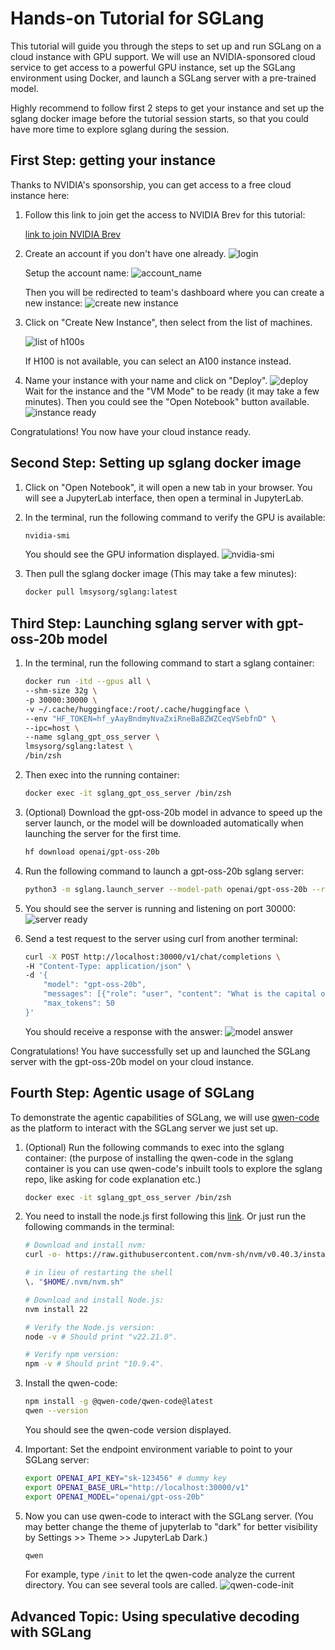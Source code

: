 # Hands-on Tutorial for SGLang

This tutorial will guide you through the steps to set up and run SGLang on a cloud instance with GPU support. We will use an NVIDIA-sponsored cloud service to get access to a powerful GPU instance, set up the SGLang environment using Docker, and launch a SGLang server with a pre-trained model.

Highly recommend to follow first 2 steps to get your instance and set up the sglang docker image before the tutorial session starts, so that you could have more time to explore sglang during the session.

## First Step: getting your instance

Thanks to NVIDIA's sponsorship, you can get access to a free cloud instance here:

1. Follow this link to join get the access to NVIDIA Brev for this tutorial:

    [link to join NVIDIA Brev](https://brev.nvidia.com/invite?token=eyJhbGciOiJIUzI1NiIsInR5cCI6IkpXVCJ9.eyJleHBpcmF0aW9uIjoxNzYxODYxODEyLCJvcmdJZCI6Im9yZy0zNDROYWZyQlVaUUpTQXJOclVlcUdQTWdDVVAiLCJ1c2VySWQiOiJ1c2VyLTM0MXY5ajZVa2VYUFpqemRoSXNPbDVVUXNNRSJ9.hJ5jA8apd1k6HbNcUmX-sfMKPybbc1_JAFgXLjGmKac&orgID=org-344NafrBUZQJSArNrUeqGPMgCUP)

2. Create an account if you don't have one already.
    ![login](login.png)

    Setup the account name:
    ![account_name](account_name.png)

    Then you will be redirected to team's dashboard where you can create a new instance:
    ![create new instance](create_new_instance.png)

3. Click on "Create New Instance", then select from the list of machines.

    ![list of h100s](h100s.png)

    If H100 is not available, you can select an A100 instance instead.

4. Name your instance with your name and click on "Deploy".
    ![deploy](deploy.png)
    Wait for the instance and the "VM Mode" to be ready (it may take a few minutes).
    Then you could see the "Open Notebook" button available.
    ![instance ready](instance_ready.png)

Congratulations! You now have your cloud instance ready.

## Second Step: Setting up sglang docker image

1. Click on "Open Notebook", it will open a new tab in your browser.
    You will see a JupyterLab interface, then open a terminal in JupyterLab.
    <!-- ![open terminal](open_terminal.png) -->

2. In the terminal, run the following command to verify the GPU is available:
    ```bash
    nvidia-smi
    ```
    You should see the GPU information displayed.
    ![nvidia-smi](nvidia-smi.png)

3. Then pull the sglang docker image (This may take a few minutes):
    ```bash
    docker pull lmsysorg/sglang:latest
    ```

## Third Step: Launching sglang server with gpt-oss-20b model
1. In the terminal, run the following command to start a sglang container:
    ```bash
    docker run -itd --gpus all \
    --shm-size 32g \
    -p 30000:30000 \
    -v ~/.cache/huggingface:/root/.cache/huggingface \
    --env "HF_TOKEN=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" \
    --ipc=host \
    --name sglang_gpt_oss_server \
    lmsysorg/sglang:latest \
    /bin/zsh
    ```

2. Then exec into the running container:
    ```bash
    docker exec -it sglang_gpt_oss_server /bin/zsh
    ```

3. (Optional) Download the gpt-oss-20b model in advance to speed up the server launch, or the model will be downloaded automatically when launching the server for the first time.
    ```bash
    hf download openai/gpt-oss-20b
    ```

4. Run the following command to launch a gpt-oss-20b sglang server:
    ```bash
    python3 -m sglang.launch_server --model-path openai/gpt-oss-20b --reasoning-parser gpt-oss --tool-call-parser gpt-oss --host 0.0.0.0
    ```

5. You should see the server is running and listening on port 30000:
    ![server ready](server_ready.png)

6. Send a test request to the server using curl from another terminal:
    ```bash
    curl -X POST http://localhost:30000/v1/chat/completions \
    -H "Content-Type: application/json" \
    -d '{
        "model": "gpt-oss-20b",
        "messages": [{"role": "user", "content": "What is the capital of France?"}],
        "max_tokens": 50
    }'
    ```
    You should receive a response with the answer:
    ![model answer](model_answer.png)

Congratulations! You have successfully set up and launched the SGLang server with the gpt-oss-20b model on your cloud instance.

## Fourth Step: Agentic usage of SGLang

To demonstrate the agentic capabilities of SGLang, we will use [qwen-code](https://github.com/QwenLM/qwen-code) as the platform to interact with the SGLang server we just set up.

1. (Optional) Run the following commands to exec into the sglang container: (the purpose of installing the qwen-code in the sglang container is you can use qwen-code's inbuilt tools to explore the sglang repo, like asking for code explanation etc.)
    ```bash
    docker exec -it sglang_gpt_oss_server /bin/zsh
    ```

2. You need to install the node.js first following this [link](https://nodejs.org/en/download).
    Or just run the following commands in the terminal:
    ```bash
    # Download and install nvm:
    curl -o- https://raw.githubusercontent.com/nvm-sh/nvm/v0.40.3/install.sh | bash

    # in lieu of restarting the shell
    \. "$HOME/.nvm/nvm.sh"

    # Download and install Node.js:
    nvm install 22

    # Verify the Node.js version:
    node -v # Should print "v22.21.0".

    # Verify npm version:
    npm -v # Should print "10.9.4".
    ```

3. Install the qwen-code:
    ```bash
    npm install -g @qwen-code/qwen-code@latest
    qwen --version
    ```
    You should see the qwen-code version displayed.

4. Important: Set the endpoint environment variable to point to your SGLang server:
    ```bash
    export OPENAI_API_KEY="sk-123456" # dummy key
    export OPENAI_BASE_URL="http://localhost:30000/v1"
    export OPENAI_MODEL="openai/gpt-oss-20b"
    ```

5. Now you can use qwen-code to interact with the SGLang server. (You may better change the theme of jupyterlab to "dark" for better visibility by Settings >> Theme >> JupyterLab Dark.)
    ```bash
    qwen
    ```
    For example, type `/init` to let the qwen-code analyze the current directory. You can see several tools are called.
    ![qwen-code-init](qwen_code_init.png)

## Advanced Topic: Using speculative decoding with SGLang

